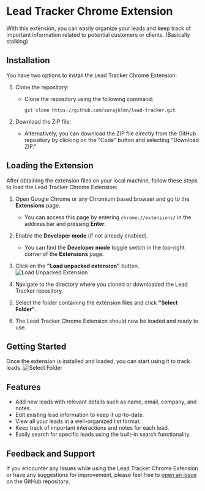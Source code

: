 # Lead Tracker Chrome Extension

With this extension, you can easily organize your leads and keep track of important information related to potential customers or clients. (Basically stalking)

## Installation

You have two options to install the Lead Tracker Chrome Extension:

1. Clone the repository:
   - Clone the repository using the following command:
     ```
     git clone https://github.com/surajklmn/lead-tracker.git
     ```

2. Download the ZIP file:
   - Alternatively, you can download the ZIP file directly from the GitHub repository by clicking on the "Code" button and selecting "Download ZIP."

## Loading the Extension

After obtaining the extension files on your local machine, follow these steps to load the Lead Tracker Chrome Extension:

1. Open Google Chrome or any Chromium based browser and go to the **Extensions** page.
   - You can access this page by entering `chrome://extensions/` in the address bar and pressing **Enter**.

2. Enable the **Developer mode** (if not already enabled).
   - You can find the **Developer mode** toggle switch in the top-right corner of the **Extensions** page.

3. Click on the **"Load unpacked extension"** button.
   ![Load Unpacked Extension](https://github.com/surajklmn/lead-tracker/assets/30106169/35e97854-6ac6-4cf5-8bbf-d4d605934f17)

4. Navigate to the directory where you cloned or downloaded the Lead Tracker repository.

5. Select the folder containing the extension files and click **"Select Folder"**.
  

6. The Lead Tracker Chrome Extension should now be loaded and ready to use.

## Getting Started

Once the extension is installed and loaded, you can start using it to track leads.
 ![Select Folder](https://github.com/surajklmn/lead-tracker/assets/30106169/753a0dce-3c70-4f7e-a0ca-2151bc71d20d)
## Features

- Add new leads with relevant details such as name, email, company, and notes.
- Edit existing lead information to keep it up-to-date.
- View all your leads in a well-organized list format.
- Keep track of important interactions and notes for each lead.
- Easily search for specific leads using the built-in search functionality.

## Feedback and Support

If you encounter any issues while using the Lead Tracker Chrome Extension or have any suggestions for improvement, please feel free to [open an issue](https://github.com/surajklmn/lead-tracker/issues) on the GitHub repository.
